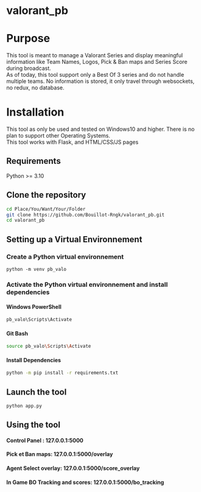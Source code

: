 # valorant_pb

# Purpose

This tool is meant to manage a Valorant Series and display meaningful information like Team Names, Logos, Pick & Ban maps and Series Score during broadcast. \
As of today, this tool support only a Best Of 3 series and do not handle multiple teams. No information is stored, it only travel through websockets, no redux, no database. 

# Installation 

This tool as only be used and tested on Windows10 and higher. There is no plan to support other Operating Systems. \
This tool works with Flask, and HTML/CSS/JS pages

## Requirements 
Python >= 3.10 

## Clone the repository

```bash
cd Place/You/Want/Your/Folder
git clone https://github.com/Bouillot-Rngk/valorant_pb.git
cd valorant_pb
```

## Setting up a Virtual Environnement 
### Create a Python virtual environnement
```git
python -m venv pb_valo
```

### Activate the Python virtual environnement and install dependencies
#### Windows PowerShell
```bash
pb_valo\Scripts\Activate
```
#### Git Bash
```bash
source pb_valo\Scripts\Activate
```

#### Install Dependencies
```bash
python -m pip install -r requirements.txt
```

## Launch the tool 
```bash
python app.py
```

## Using the tool 

#### Control Panel : 127.0.0.1:5000 
#### Pick et Ban maps: 127.0.0.1:5000/overlay
#### Agent Select overlay: 127.0.0.1:5000/score_overlay
#### In Game BO Tracking and scores: 127.0.0.1:5000/bo_tracking
